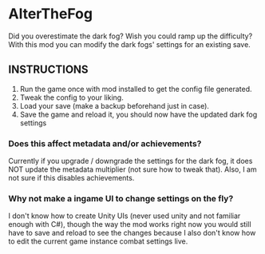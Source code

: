 # AlterTheFog

Did you overestimate the dark fog? Wish you could ramp up the difficulty? With this mod you can modify the dark fogs' settings for an existing save.

## INSTRUCTIONS

1. Run the game once with mod installed to get the config file generated.
2. Tweak the config to your liking.
3. Load your save (make a backup beforehand just in case).
4. Save the game and reload it, you should now have the updated dark fog settings

### Does this affect metadata and/or achievements?

Currently if you upgrade / downgrade the settings for the dark fog, it does NOT update the metadata multiplier (not sure how to tweak that). Also, I am not sure if this disables achievements.

### Why not make a ingame UI to change settings on the fly?

I don't know how to create Unity UIs (never used unity and not familiar enough with C#), though the way the mod works right now you would still have to save and reload to see the changes because I also don't know how to edit the current game instance combat settings live.
